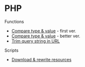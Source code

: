 # PHP

Functions

- [Compare type & value](https://github.com/IceHe/lib/blob/master/snip/php/cmp-type-n-val.php) - first ver.
- [Compare type & value](https://github.com/IceHe/lib/blob/master/snip/php/cmp-type-n-val.better.php) - better ver.
- [Trim query string in URL](https://github.com/IceHe/lib/blob/master/snip/php/url-without-query.php)

Scripts

- [Download & rewrite resources](https://github.com/IceHe/lib/blob/master/snip/php/download-n-rewrite-resources.php)
